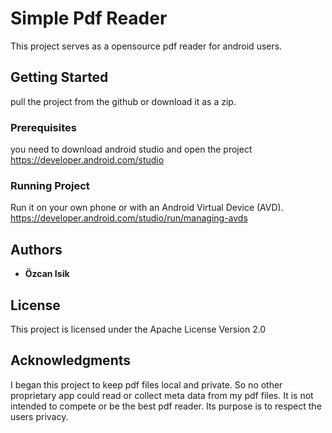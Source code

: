 # Simple Pdf Reader

This project serves as a opensource pdf reader for android users.

## Getting Started

pull the project from the github or download it as a zip.

### Prerequisites

you need to download android studio and open the project
https://developer.android.com/studio

### Running Project

Run it on your own phone or with an Android Virtual Device (AVD).
https://developer.android.com/studio/run/managing-avds


## Authors

* **Özcan Isik**


## License

This project is licensed under the Apache License Version 2.0

## Acknowledgments

I began this project to keep pdf files local and private. So no other proprietary app could read or collect meta data from my pdf files. It is not intended to compete or be the best pdf reader. Its purpose is to respect the users privacy.
